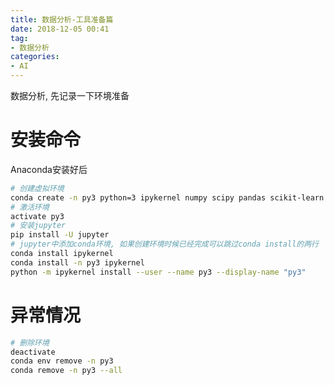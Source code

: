 ```yaml
---
title: 数据分析-工具准备篇
date: 2018-12-05 00:41
tag:
- 数据分析
categories:
- AI
---
```

数据分析, 先记录一下环境准备
<!--more-->
# 安装命令
Anaconda安装好后
```bash
# 创建虚拟环境
conda create -n py3 python=3 ipykernel numpy scipy pandas scikit-learn jieba jupyter 
# 激活环境
activate py3
# 安装jupyter
pip install -U jupyter
# jupyter中添加conda环境, 如果创建环境时候已经完成可以跳过conda install的两行
conda install ipykernel
conda install -n py3 ipykernel
python -m ipykernel install --user --name py3 --display-name "py3"


```

# 异常情况
```bash
# 删除环境
deactivate
conda env remove -n py3
conda remove -n py3 --all

```

<!--stackedit_data:
eyJoaXN0b3J5IjpbLTEyNzE4NDE4MTksLTE3NzE5MjkzMTVdfQ
==
-->